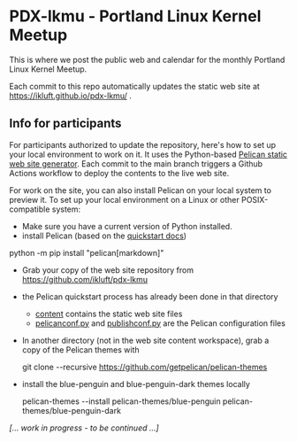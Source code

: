 # PDX-lkmu - Portland Linux Kernel Meetup
This is where we post the public web and calendar for the monthly Portland Linux Kernel Meetup.

Each commit to this repo automatically updates the static web site at https://ikluft.github.io/pdx-lkmu/ .

## Info for participants
For participants authorized to update the repository, here's how to set up your local environment to work on it. It uses the Python-based [Pelican static web site generator](https://docs.getpelican.com/en/latest/). Each commit to the main branch triggers a Github Actions workflow to deploy the contents to the live web site.

For work on the site, you can also install Pelican on your local system to preview it. To set up your local environment on a Linux or other POSIX-compatible system:

* Make sure you have a current version of Python installed.
* install Pelican (based on the [quickstart docs](https://docs.getpelican.com/en/latest/quickstart.html))

 python -m pip install "pelican[markdown]"

* Grab your copy of the web site repository from https://github.com/ikluft/pdx-lkmu
* the Pelican quickstart process has already been done in that directory
  * [content](content) contains the static web site files
  * [pelicanconf.py](pelicanconf.py) and [publishconf.py](publishconf.py) are the Pelican configuration files
* In another directory (not in the web site content workspace), grab a copy of the Pelican themes with

   git clone --recursive https://github.com/getpelican/pelican-themes

* install the blue-penguin and blue-penguin-dark themes locally

   pelican-themes --install pelican-themes/blue-penguin pelican-themes/blue-penguin-dark

*[... work in progress - to be continued ...]*
